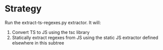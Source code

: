 # Strategy

Run the extract-ts-regexes.py extractor. It will:

1. Convert TS to JS using the tsc library
2. Statically extract regexes from JS using the static JS extractor defined elsewhere in this subtree
